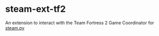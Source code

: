 steam-ext-tf2
==============

An extension to interact with the Team Fortress 2 Game Coordinator for [steam.py](https://github.com/Gobot1234/steam.py)
